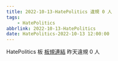 ```yaml
---
title: 2022-10-13-HatePolitics 違規 0 人
tags:
    - HatePolitics
abbrlink: 2022-10-13-HatePolitics
date: HatePolitics-2022-10-13 12:00:00
---
```

HatePolitics 板 [板規連結](https://www.ptt.cc/bbs/HatePolitics/M.1617115262.A.D60.html)
昨天違規 0 人
